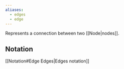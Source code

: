 ```yaml
---
aliases:
  - edges
  - edge
---
```


Represents a connection between two [[Node|nodes]].
## Notation
[[Notation#Edge Edges|Edges notation]]
